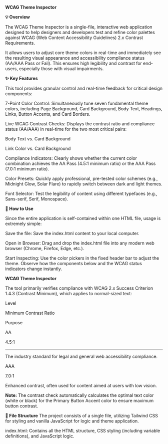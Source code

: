 **WCAG Theme Inspector**

**💡 Overview**

The WCAG Theme Inspector is a single-file, interactive web application designed to help designers and developers test and refine color palettes against WCAG (Web Content Accessibility Guidelines) 2.x Contrast Requirements.

It allows users to adjust core theme colors in real-time and immediately see the resulting visual appearance and accessibility compliance status (AA/AAA Pass or Fail). This ensures high legibility and contrast for end-users, especially those with visual impairments.

**✨ Key Features**

This tool provides granular control and real-time feedback for critical design components:

7-Point Color Control: Simultaneously tune seven fundamental theme colors, including Page Background, Card Background, Body Text, Headings, Links, Button Accents, and Card Borders.

Live WCAG Contrast Checks: Displays the contrast ratio and compliance status (AA/AAA) in real-time for the two most critical pairs:

Body Text vs. Card Background

Link Color vs. Card Background

Compliance Indicators: Clearly shows whether the current color combination achieves the AA Pass (4.5:1 minimum ratio) or the AAA Pass (7.0:1 minimum ratio).

Color Presets: Quickly apply professional, pre-tested color schemes (e.g., Midnight Glow, Solar Flare) to rapidly switch between dark and light themes.

Font Selector: Test the legibility of content using different typefaces (e.g., Sans-serif, Serif, Monospace).

**🚀 How to Use**

Since the entire application is self-contained within one HTML file, usage is extremely simple:

Save the file: Save the index.html content to your local computer.

Open in Browser: Drag and drop the index.html file into any modern web browser (Chrome, Firefox, Edge, etc.).

Start Inspecting: Use the color pickers in the fixed header bar to adjust the theme. Observe how the components below and the WCAG status indicators change instantly.

**WCAG Theme Inspector**

The tool primarily verifies compliance with WCAG 2.x Success Criterion 1.4.3 (Contrast Minimum), which applies to normal-sized text:

Level

Minimum Contrast Ratio

Purpose

AA

4.5:1
______________________________________________________________________________

The industry standard for legal and general web accessibility compliance.

AAA

7.0:1

Enhanced contrast, often used for content aimed at users with low vision.

**Note:** The contrast check automatically calculates the optimal text color (white or black) for the Primary Button Accent color to ensure maximum button contrast.

**📄 File Structure**
The project consists of a single file, utilizing Tailwind CSS for styling and vanilla JavaScript for logic and theme application.


index.html: Contains all the HTML structure, CSS styling (including variable definitions), and JavaScript logic.



